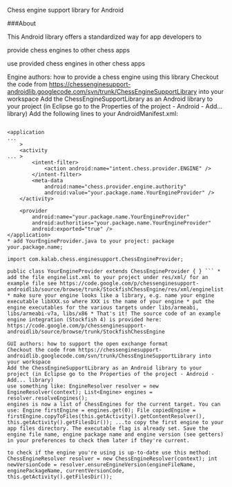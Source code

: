 Chess engine support library for Android

###About

This Android library offers a standardized way for app developers to

provide chess engines to other chess apps

use provided chess engines in other chess apps

Engine authors: how to provide a chess engine using this library
Checkout the code from https://chessenginesupport-androidlib.googlecode.com/svn/trunk/ChessEngineSupportLibrary into your workspace
Add the ChessEngineSupportLibrary as an Android library to your project (in Eclipse go to the Properties of the project - Android - Add... library)
Add the following lines to your AndroidManifest.xml:
``` ...

<application
...
    >
    <activity
... >
        <intent-filter>
            <action android:name="intent.chess.provider.ENGINE" />
        </intent-filter>
        <meta-data
            android:name="chess.provider.engine.authority"
            android:value="your.package.name.YourEngineProvider" />
    </activity>

    <provider
        android:name="your.package.name.YourEngineProvider"
        android:authorities="your.package.name.YourEngineProvider"
        android:exported="true" />
</application>
* add YourEngineProvider.java to your project: package your.package.name;

import com.kalab.chess.enginesupport.ChessEngineProvider;

public class YourEngineProvider extends ChessEngineProvider { } ``` * add the file enginelist.xml to your project under res/xml/ for an example file see https://code.google.com/p/chessenginesupport-androidlib/source/browse/trunk/StockfishChessEngine/res/xml/enginelist.xml * make sure your engine looks like a library, e.g. name your engine executable libXXX.so where XXX is the name of your engine * put the engine executables for the various targets under libs/armeabi, libs/armeabi-v7a, libs/x86 * That's it! The source code of an example engine integration (Stockfish 4) is provided here: https://code.google.com/p/chessenginesupport-androidlib/source/browse/trunk/StockfishChessEngine

GUI authors: how to support the open exchange format
Checkout the code from https://chessenginesupport-androidlib.googlecode.com/svn/trunk/ChessEngineSupportLibrary into your workspace
Add the ChessEngineSupportLibrary as an Android library to your project (in Eclipse go to the Properties of the project - Android - Add... library)
use something like: EngineResolver resolver = new EngineResolver(context); List<Engine> engines = resolver.resolveEngines();
engines is now a list of ChessEngines for the current target. You can use: Engine firstEngine = engines.get(0); File copiedEngine = firstEngine.copyToFiles(this.getActivity().getContentResolver(), this.getActivity().getFilesDir()); ...to copy the first engine to your app files directory. The executable flag is already set. Save the engine file name, engine package name and engine version (see getters) in your preferences to check them later if they're current.

to check if the engine you're using is up-to-date use this method: ChessEngineResolver resolver = new ChessEngineResolver(context); int newVersionCode = resolver.ensureEngineVersion(engineFileName, enginePackageName, currentVersionCode, this.getActivity().getFilesDir());
